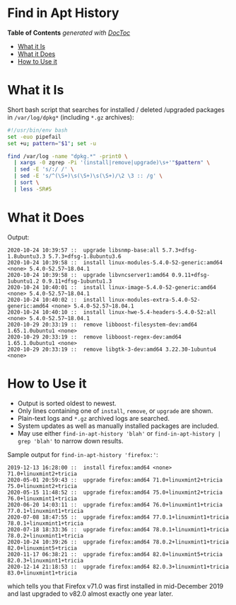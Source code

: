 


# Find in Apt History


<!-- START doctoc generated TOC please keep comment here to allow auto update -->
<!-- DON'T EDIT THIS SECTION, INSTEAD RE-RUN doctoc TO UPDATE -->
**Table of Contents**  *generated with [DocToc](https://github.com/thlorenz/doctoc)*

- [What it Is](#what-it-is)
- [What it Does](#what-it-does)
- [How to Use it](#how-to-use-it)

<!-- END doctoc generated TOC please keep comment here to allow auto update -->

# What it Is

Short bash script that searches for installed / deleted /upgraded packages in `/var/log/dpkg*` (including
`*.gz` archives):

```bash
#!/usr/bin/env bash
set -euo pipefail
set +u; pattern="$1"; set -u

find /var/log -name "dpkg.*" -print0 \
  | xargs -0 zgrep -Pi '(install|remove|upgrade)\s+'"$pattern" \
  | sed -E 's/:/ /' \
  | sed -E 's/^(\S+)\s(\S+)\s(\S+)/\2 \3 :: /g' \
  | sort \
  | less -SR#5
```

# What it Does

Output:

```
2020-10-24 10:39:57 ::  upgrade libsnmp-base:all 5.7.3+dfsg-1.8ubuntu3.3 5.7.3+dfsg-1.8ubuntu3.6
2020-10-24 10:39:58 ::  install linux-modules-5.4.0-52-generic:amd64 <none> 5.4.0-52.57~18.04.1
2020-10-24 10:39:58 ::  upgrade libvncserver1:amd64 0.9.11+dfsg-1ubuntu1.2 0.9.11+dfsg-1ubuntu1.3
2020-10-24 10:40:01 ::  install linux-image-5.4.0-52-generic:amd64 <none> 5.4.0-52.57~18.04.1
2020-10-24 10:40:02 ::  install linux-modules-extra-5.4.0-52-generic:amd64 <none> 5.4.0-52.57~18.04.1
2020-10-24 10:40:10 ::  install linux-hwe-5.4-headers-5.4.0-52:all <none> 5.4.0-52.57~18.04.1
2020-10-29 20:33:19 ::  remove libboost-filesystem-dev:amd64 1.65.1.0ubuntu1 <none>
2020-10-29 20:33:19 ::  remove libboost-regex-dev:amd64 1.65.1.0ubuntu1 <none>
2020-10-29 20:33:19 ::  remove libgtk-3-dev:amd64 3.22.30-1ubuntu4 <none>
```

# How to Use it

* Output is sorted oldest to newest.
* Only lines containing one of `install`, `remove`, or `upgrade` are shown.
* Plain-text logs and `*.gz` archived logs are searched.
* System updates as well as manually installed packages are included.
* May use either `find-in-apt-history 'blah'` or `find-in-apt-history | grep 'blah'` to narrow down results.

Sample output for `find-in-apt-history 'firefox:'`:

```
2019-12-13 16:28:00 ::  install firefox:amd64 <none> 71.0+linuxmint2+tricia
2020-05-01 20:59:43 ::  upgrade firefox:amd64 71.0+linuxmint2+tricia 75.0+linuxmint2+tricia
2020-05-15 11:48:52 ::  upgrade firefox:amd64 75.0+linuxmint2+tricia 76.0+linuxmint1+tricia
2020-06-20 14:03:11 ::  upgrade firefox:amd64 76.0+linuxmint1+tricia 77.0.1+linuxmint1+tricia
2020-07-08 18:47:55 ::  upgrade firefox:amd64 77.0.1+linuxmint1+tricia 78.0.1+linuxmint1+tricia
2020-07-18 18:33:36 ::  upgrade firefox:amd64 78.0.1+linuxmint1+tricia 78.0.2+linuxmint1+tricia
2020-10-24 10:39:26 ::  upgrade firefox:amd64 78.0.2+linuxmint1+tricia 82.0+linuxmint5+tricia
2020-11-17 06:38:21 ::  upgrade firefox:amd64 82.0+linuxmint5+tricia 82.0.3+linuxmint1+tricia
2020-12-14 21:18:53 ::  upgrade firefox:amd64 82.0.3+linuxmint1+tricia 83.0+linuxmint1+tricia
```

which tells you that Firefox v71.0 was first installed in mid-December 2019 and last upgraded to v82.0
almost exactly one year later.





